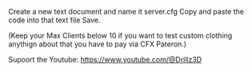 Create a new text document and name it server.cfg
Copy and paste the code into that text file
Save.

(Keep your Max Clients below 10 if you want to test custom clothing anythign about that you have to pay via CFX Pateron.)


Supoort the Youtube: https://www.youtube.com/@Drillz3D
